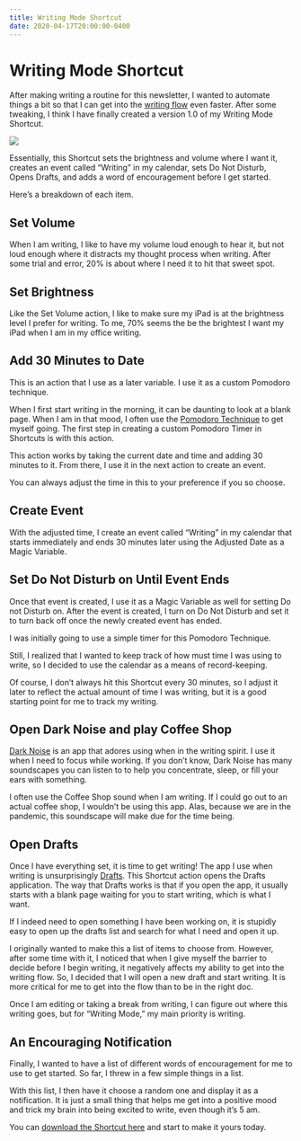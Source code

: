 ```yaml
---
title: Writing Mode Shortcut
date: 2020-04-17T20:00:00-0400
---
```


# Writing Mode Shortcut

After making writing a routine for this newsletter, I wanted to automate things a bit so that I can get into the [writing flow](https://www.writersdigest.com/wd-books/on-writing-fiction-excerpt) even faster. After some tweaking, I think I have finally created a version 1.0 of my Writing Mode Shortcut.

![](https://jeffperry.b-cdn.net/15526fb897.jpg)

Essentially, this Shortcut sets the brightness and volume where I want it, creates an event called “Writing” in my calendar, sets Do Not Disturb, Opens Drafts, and adds a word of encouragement before I get started.

Here’s a breakdown of each item. 

Set Volume
----------

When I am writing, I like to have my volume loud enough to hear it, but not loud enough where it distracts my thought process when writing. After some trial and error, 20% is about where I need it to hit that sweet spot.

Set Brightness
--------------

Like the Set Volume action, I like to make sure my iPad is at the brightness level I prefer for writing. To me, 70% seems the be the brightest I want my iPad when I am in my office writing.

Add 30 Minutes to Date
----------------------

This is an action that I use as a later variable. I use it as a custom Pomodoro technique.

When I first start writing in the morning, it can be daunting to look at a blank page. When I am in that mood, I often use the [Pomodoro Technique](https://en.wikipedia.org/wiki/Pomodoro_Technique) to get myself going. The first step in creating a custom Pomodoro Timer in Shortcuts is with this action.

This action works by taking the current date and time and adding 30 minutes to it. From there, I use it in the next action to create an event.

You can always adjust the time in this to your preference if you so choose.

Create Event
------------

With the adjusted time, I create an event called “Writing” in my calendar that starts immediately and ends 30 minutes later using the Adjusted Date as a Magic Variable.

Set Do Not Disturb on Until Event Ends
--------------------------------------

Once that event is created, I use it as a Magic Variable as well for setting Do not Disturb on. After the event is created, I turn on Do Not Disturb and set it to turn back off once the newly created event has ended.

I was initially going to use a simple timer for this Pomodoro Technique.

Still, I realized that I wanted to keep track of how must time I was using to write, so I decided to use the calendar as a means of record-keeping.

Of course, I don’t always hit this Shortcut every 30 minutes, so I adjust it later to reflect the actual amount of time I was writing, but it is a good starting point for me to track my writing.

Open Dark Noise and play Coffee Shop
------------------------------------

[Dark Noise](https://apps.apple.com/us/app/dark-noise/id1465439395) is an app that adores using when in the writing spirit. I use it when I need to focus while working. If you don’t know, Dark Noise has many soundscapes you can listen to to help you concentrate, sleep, or fill your ears with something.

I often use the Coffee Shop sound when I am writing. If I could go out to an actual coffee shop, I wouldn’t be using this app. Alas, because we are in the pandemic, this soundscape will make due for the time being.

Open Drafts
-----------

Once I have everything set, it is time to get writing! The app I use when writing is unsurprisingly [Drafts](https://apps.apple.com/us/app/drafts/id1236254471). This Shortcut action opens the Drafts application. The way that Drafts works is that if you open the app, it usually starts with a blank page waiting for you to start writing, which is what I want.

If I indeed need to open something I have been working on, it is stupidly easy to open up the drafts list and search for what I need and open it up.

I originally wanted to make this a list of items to choose from. However, after some time with it, I noticed that when I give myself the barrier to decide before I begin writing, it negatively affects my ability to get into the writing flow. So, I decided that I will open a new draft and start writing. It is more critical for me to get into the flow than to be in the right doc.

Once I am editing or taking a break from writing, I can figure out where this writing goes, but for “Writing Mode,” my main priority is writing.

An Encouraging Notification
---------------------------

Finally, I wanted to have a list of different words of encouragement for me to use to get started. So far, I threw in a few simple things in a list.

With this list, I then have it choose a random one and display it as a notification. It is just a small thing that helps me get into a positive mood and trick my brain into being excited to write, even though it’s 5 am.

You can [download the Shortcut here](https://www.icloud.com/shortcuts/8bdf0e4d5db0413686cf8fb3e2e106b8) and start to make it yours today.